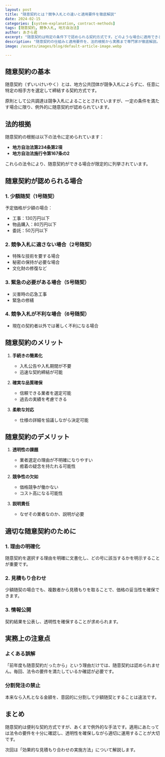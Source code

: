 ```yaml
---
layout: post
title: "随意契約とは？競争入札との違いと適用要件を徹底解説"
date: 2024-02-15
categories: [system-explanation, contract-methods]
tags: [随意契約, 競争入札, 地方自治法]
author: あきら君
excerpt: "随意契約は特定の条件下で認められる契約方式です。どのような場合に適用できるのか、メリット・デメリットと共に詳しく解説します。"
description: "随意契約の仕組みと適用要件を、法的根拠から実務まで専門家が徹底解説。地方自治法施行令第167条の2に基づく少額随契、緊急随契、特命随契の違い、競争入札との使い分け、適切な運用方法まで具体的に説明します。"
image: /assets/images/blog/default-article-image.webp

---
```


<div class="section-header-main">
    <h2>随意契約の基本</h2>
</div>

<div class="readable-content">
    <p>随意契約（ずいいけいやく）とは、地方公共団体が競争入札によらずに、任意に特定の相手方を選定して締結する契約方式です。</p>
    <p>原則として公共調達は競争入札によることとされていますが、一定の条件を満たす場合に限り、例外的に随意契約が認められています。</p>
</div>

<div class="section-header-main">
    <h2>法的根拠</h2>
</div>

<div class="readable-content">
    <p>随意契約の根拠は以下の法令に定められています：</p>
    <ul>
        <li><strong>地方自治法第234条第2項</strong></li>
        <li><strong>地方自治法施行令第167条の2</strong></li>
    </ul>
    <p>これらの法令により、随意契約ができる場合が限定的に列挙されています。</p>
</div>

<div class="section-header-main">
    <h2>随意契約が認められる場合</h2>
</div>

### 1. 少額随契（1号随契）
予定価格が少額の場合：
- 工事：130万円以下
- 物品購入：80万円以下
- 委託：50万円以下

### 2. 競争入札に適さない場合（2号随契）
- 特殊な技術を要する場合
- 秘密の保持が必要な場合
- 文化財の修復など

### 3. 緊急の必要がある場合（5号随契）
- 災害時の応急工事
- 緊急の修繕

### 4. 競争入札が不利な場合（6号随契）
- 現在の契約者以外では著しく不利になる場合

## 随意契約のメリット

1. **手続きの簡素化**
   - 入札公告や入札期間が不要
   - 迅速な契約締結が可能

2. **確実な品質確保**
   - 信頼できる業者を選定可能
   - 過去の実績を考慮できる

3. **柔軟な対応**
   - 仕様の詳細を協議しながら決定可能

## 随意契約のデメリット

1. **透明性の課題**
   - 業者選定の理由が不明確になりやすい
   - 癒着の疑念を持たれる可能性

2. **競争性の欠如**
   - 価格競争が働かない
   - コスト高になる可能性

3. **説明責任**
   - なぜその業者なのか、説明が必要

## 適切な随意契約のために

### 1. 理由の明確化
随意契約を選択する理由を明確に文書化し、どの号に該当するかを明示することが重要です。

### 2. 見積もり合わせ
少額随契の場合でも、複数者から見積もりを取ることで、価格の妥当性を確保できます。

### 3. 情報公開
契約結果を公表し、透明性を確保することが求められます。

## 実務上の注意点

### よくある誤解
「前年度も随意契約だったから」という理由だけでは、随意契約は認められません。毎回、法令の要件を満たしているか確認が必要です。

### 分割発注の禁止
本来なら入札となる金額を、意図的に分割して少額随契とすることは違法です。

## まとめ

随意契約は便利な契約方式ですが、あくまで例外的な手法です。適用にあたっては法令の要件を十分に確認し、透明性を確保しながら適切に運用することが大切です。

次回は「効果的な見積もり合わせの実施方法」について解説します。